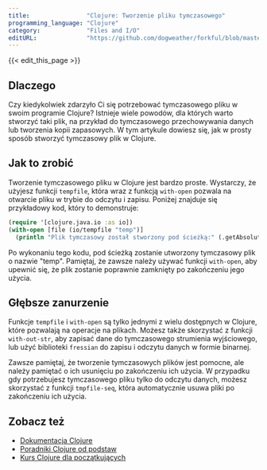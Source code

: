 ```yaml
---
title:                "Clojure: Tworzenie pliku tymczasowego"
programming_language: "Clojure"
category:             "Files and I/O"
editURL:              "https://github.com/dogweather/forkful/blob/master/content/pl/clojure/creating-a-temporary-file.md"
---
```


{{< edit_this_page >}}

## Dlaczego

Czy kiedykolwiek zdarzyło Ci się potrzebować tymczasowego pliku w swoim programie Clojure? Istnieje wiele powodów, dla których warto stworzyć taki plik, na przykład do tymczasowego przechowywania danych lub tworzenia kopii zapasowych. W tym artykule dowiesz się, jak w prosty sposób stworzyć tymczasowy plik w Clojure.

## Jak to zrobić

Tworzenie tymczasowego pliku w Clojure jest bardzo proste. Wystarczy, że użyjesz funkcji `tempfile`, która wraz z funkcją `with-open` pozwala na otwarcie pliku w trybie do odczytu i zapisu. Poniżej znajduje się przykładowy kod, który to demonstruje:

```Clojure
(require '[clojure.java.io :as io])
(with-open [file (io/tempfile "temp")]
  (println "Plik tymczasowy został stworzony pod ścieżką:" (.getAbsolutePath file)))
```

Po wykonaniu tego kodu, pod ścieżką zostanie utworzony tymczasowy plik o nazwie "temp". Pamiętaj, że zawsze należy używać funkcji `with-open`, aby upewnić się, że plik zostanie poprawnie zamknięty po zakończeniu jego użycia.

## Głębsze zanurzenie

Funkcje `tempfile` i `with-open` są tylko jednymi z wielu dostępnych w Clojure, które pozwalają na operacje na plikach. Możesz także skorzystać z funkcji `with-out-str`, aby zapisać dane do tymczasowego strumienia wyjściowego, lub użyć biblioteki `fressian` do zapisu i odczytu danych w formie binarnej.

Zawsze pamiętaj, że tworzenie tymczasowych plików jest pomocne, ale należy pamiętać o ich usunięciu po zakończeniu ich użycia. W przypadku gdy potrzebujesz tymczasowego pliku tylko do odczytu danych, możesz skorzystać z funkcji `tmpfile-seq`, która automatycznie usuwa pliki po zakończeniu ich użycia.

## Zobacz też

- [Dokumentacja Clojure](https://clojure.org)
- [Poradniki Clojure od podstaw](https://clojure.org/guides/getting_started)
- [Kurs Clojure dla początkujących](https://learnxinyminutes.com/docs/pl-pl/clojure-pl)